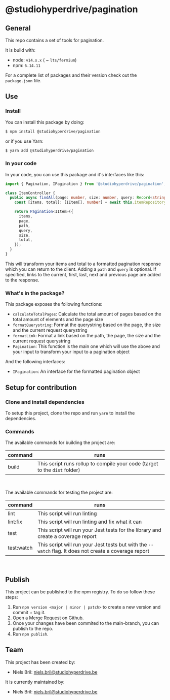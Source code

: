 # @studiohyperdrive/pagination

## General

This repo contains a set of tools for pagination.

It is build with:
- node: `v14.x.x` ( ~ `lts/fermium`)
- npm: `6.14.11`

For a complete list of packages and their version check out the `package.json` file.

## Use

### Install

You can install this package by doing:
``` bash
$ npm install @studiohyperdrive/pagination
```
or if you use Yarn:
``` bash
$ yarn add @studiohyperdrive/pagination
```

### In your code
In your code, you can use this package and it's interfaces like this:

```typescript
import { Pagination, IPagination } from '@studiohyperdrive/pagination';

class ItemController {
  public async findAll(page: number, size: number, query: Record<string, unknown>): Promise<IPagination<IItem>> {
    const [items, total]: [IItem[], number] = await this.itemRepository.findAndCount(page, size);

    return Pagination<IItem>({
      items,
      page,
      path,
      query,
      size,
      total,
    });
  }
}
```

This will transform your items and total to a formatted pagination response which you can return to the client. Adding a `path` and `query` is optional. If specified, links to the current, first, last, next and previous page are added to the response.

### What's in the package?
This package exposes the following functions:
- `calculateTotalPages`: Calculate the total amount of pages based on the total amount of elements and the page size
- `formatQuerystring`: Format the querystring based on the page, the size and the current request querystring
- `formatLink`: Format a link based on the path, the page, the size and the current request querystring
- `Pagination`: This function is the main one which will use the above and your input to transform your input to a pagination object

And the following interfaces:
- `IPagination`: An interface for the formatted pagination object
## Setup for contribution

### Clone and install dependencies
To setup this project, clone the repo and run `yarn` to install the dependencies.

### Commands
The available commands for building the project are:

| command      | runs                                                                                                      |
|--------------|-----------------------------------------------------------------------------------------------------------|
| build        | This script runs rollup to compile your code (target to the `dist` folder)                                |
<br>

The available commands for testing the project are:

| command      | runs                                                                                                      |
|--------------|-----------------------------------------------------------------------------------------------------------|
| lint         | This script will run linting                                                                              |
| lint:fix     | This script will run linting and fix what it can                                                          |
| test         | This script will run your Jest tests for the library and create a coverage report                         |
| test:watch   | This script will run your Jest tests but with the `--watch` flag. It does not create a coverage report    |
<br>

## Publish

This project can be published to the npm registry. To do so follow these steps:
1. Run `npm version <major | minor | patch>` to create a new version and commit + tag it.
2. Open a Merge Request on Github.
3. Once your changes have been commited to the main-branch, you can publish to the repo.
4. Run `npm publish`.

## Team

This project has been created by:
- Niels Bril: niels.bril@studiohyperdrive.be

It is currently maintained by:
- Niels Bril: niels.bril@studiohyperdrive.be
